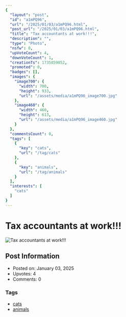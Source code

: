 ```yaml
---
{
  "layout": "post",
  "id": "a1mPQ96",
  "url": "/2025/01/03/a1mPQ96.html",
  "post_url": "/2025/01/03/a1mPQ96.html",
  "title": "Tax accountants at work!!!",
  "description": "",
  "type": "Photo",
  "nsfw": 0,
  "upVoteCount": 4,
  "downVoteCount": 1,
  "creationTs": 1735859052,
  "promoted": 0,
  "badges": [],
  "images": {
    "image700": {
      "width": 700,
      "height": 933,
      "url": "/assets/media/a1mPQ96_image700.jpg"
    },
    "image460": {
      "width": 460,
      "height": 613,
      "url": "/assets/media/a1mPQ96_image460.jpg"
    }
  },
  "commentsCount": 0,
  "tags": [
    {
      "key": "cats",
      "url": "/tag/cats"
    },
    {
      "key": "animals",
      "url": "/tag/animals"
    }
  ],
  "interests": [
    "cats"
  ]
}
---
```


# Tax accountants at work!!!

![Tax accountants at work!!!](/assets/media/a1mPQ96_image700.jpg)

## Post Information

- Posted on: January 03, 2025
- Upvotes: 4
- Comments: 0

### Tags

- [cats](/tag/cats)
- [animals](/tag/animals)
